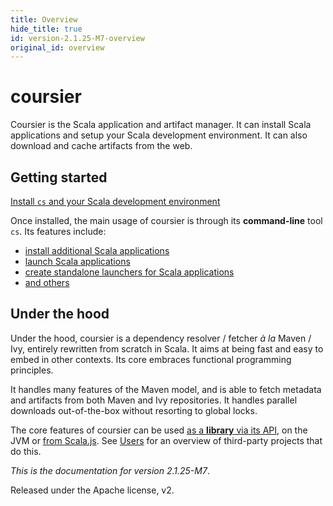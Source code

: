 ```yaml
---
title: Overview
hide_title: true
id: version-2.1.25-M7-overview
original_id: overview
---
```


# coursier

Coursier is the Scala application and artifact manager.
It can install Scala applications and setup your Scala development environment.
It can also download and cache artifacts from the web.

## Getting started

[Install `cs` and your Scala development environment](cli-installation.md)

Once installed, the main usage of coursier is through its **command-line** tool `cs`.
Its features include:

- [install additional Scala applications](cli-install.md)
- [launch Scala applications](cli-launch.md)
- [create standalone launchers for Scala applications](cli-bootstrap.md)
- [and others](cli-overview.md)

## Under the hood

Under the hood, coursier is a dependency resolver / fetcher *à la* Maven / Ivy, entirely
rewritten from scratch in Scala. It aims at being fast and easy to embed
in other contexts. Its core embraces functional programming principles.

It handles many features of the Maven model, and is able to fetch metadata and
artifacts from both Maven and Ivy repositories. It handles parallel downloads
out-of-the-box without resorting to global locks.

The core features of coursier can be used [as a **library** via its API](api.md), on the JVM or [from Scala.js](api-scala-js.md).
See [Users](overview-in-the-wild.md) for an overview of third-party projects that do this.

*This is the documentation for version 2.1.25-M7*.



Released under the Apache license, v2.
